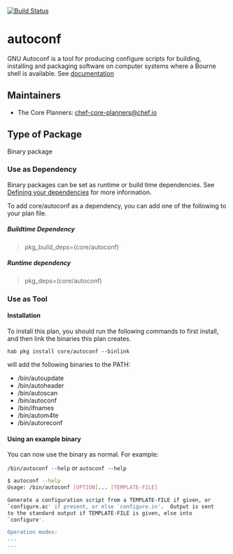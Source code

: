 [![Build Status](https://dev.azure.com/chefcorp-partnerengineering/Chef%20Base%20Plans/_apis/build/status/chef-base-plans.autoconf?branchName=master)](https://dev.azure.com/chefcorp-partnerengineering/Chef%20Base%20Plans/_build/latest?definitionId=69&branchName=master)

# autoconf

GNU Autoconf is a tool for producing configure scripts for building, installing and packaging software on computer systems where a Bourne shell is available.  See [documentation](https://www.gnu.org/software/autoconf/)

## Maintainers

* The Core Planners: <chef-core-planners@chef.io>

## Type of Package

Binary package

### Use as Dependency

Binary packages can be set as runtime or build time dependencies. See [Defining your dependencies](https://www.habitat.sh/docs/developing-packages/developing-packages/#sts=Define%20Your%20Dependencies) for more information.

To add core/autoconf as a dependency, you can add one of the following to your plan file.

##### Buildtime Dependency

> pkg_build_deps=(core/autoconf)

##### Runtime dependency

> pkg_deps=(core/autoconf)

### Use as Tool

#### Installation

To install this plan, you should run the following commands to first install, and then link the binaries this plan creates.

``hab pkg install core/autoconf --binlink``

will add the following binaries to the PATH:

* /bin/autoupdate
* /bin/autoheader
* /bin/autoscan
* /bin/autoconf
* /bin/ifnames
* /bin/autom4te
* /bin/autoreconf

#### Using an example binary

You can now use the binary as normal.  For example:

``/bin/autoconf --help`` or ``autoconf --help``

```bash
$ autoconf --help
Usage: /bin/autoconf [OPTION]... [TEMPLATE-FILE]

Generate a configuration script from a TEMPLATE-FILE if given, or
`configure.ac' if present, or else `configure.in'.  Output is sent
to the standard output if TEMPLATE-FILE is given, else into
`configure'.

Operation modes:
...
...
```
